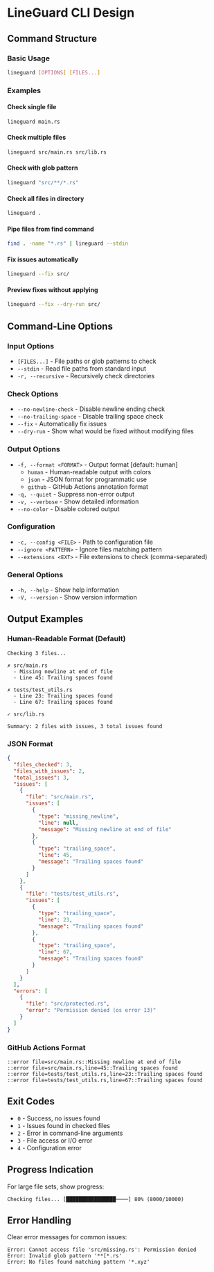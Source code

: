 # LineGuard CLI Design

## Command Structure

### Basic Usage
```bash
lineguard [OPTIONS] [FILES...]
```

### Examples

#### Check single file
```bash
lineguard main.rs
```

#### Check multiple files
```bash
lineguard src/main.rs src/lib.rs
```

#### Check with glob pattern
```bash
lineguard "src/**/*.rs"
```

#### Check all files in directory
```bash
lineguard .
```

#### Pipe files from find command
```bash
find . -name "*.rs" | lineguard --stdin
```

#### Fix issues automatically
```bash
lineguard --fix src/
```

#### Preview fixes without applying
```bash
lineguard --fix --dry-run src/
```

## Command-Line Options

### Input Options
- `[FILES...]` - File paths or glob patterns to check
- `--stdin` - Read file paths from standard input
- `-r, --recursive` - Recursively check directories

### Check Options
- `--no-newline-check` - Disable newline ending check
- `--no-trailing-space` - Disable trailing space check
- `--fix` - Automatically fix issues
- `--dry-run` - Show what would be fixed without modifying files

### Output Options
- `-f, --format <FORMAT>` - Output format [default: human]
  - `human` - Human-readable output with colors
  - `json` - JSON format for programmatic use
  - `github` - GitHub Actions annotation format
- `-q, --quiet` - Suppress non-error output
- `-v, --verbose` - Show detailed information
- `--no-color` - Disable colored output

### Configuration
- `-c, --config <FILE>` - Path to configuration file
- `--ignore <PATTERN>` - Ignore files matching pattern
- `--extensions <EXT>` - File extensions to check (comma-separated)

### General Options
- `-h, --help` - Show help information
- `-V, --version` - Show version information

## Output Examples

### Human-Readable Format (Default)
```
Checking 3 files...

✗ src/main.rs
  - Missing newline at end of file
  - Line 45: Trailing spaces found

✗ tests/test_utils.rs
  - Line 23: Trailing spaces found
  - Line 67: Trailing spaces found

✓ src/lib.rs

Summary: 2 files with issues, 3 total issues found
```

### JSON Format
```json
{
  "files_checked": 3,
  "files_with_issues": 2,
  "total_issues": 3,
  "issues": [
    {
      "file": "src/main.rs",
      "issues": [
        {
          "type": "missing_newline",
          "line": null,
          "message": "Missing newline at end of file"
        },
        {
          "type": "trailing_space",
          "line": 45,
          "message": "Trailing spaces found"
        }
      ]
    },
    {
      "file": "tests/test_utils.rs",
      "issues": [
        {
          "type": "trailing_space",
          "line": 23,
          "message": "Trailing spaces found"
        },
        {
          "type": "trailing_space",
          "line": 67,
          "message": "Trailing spaces found"
        }
      ]
    }
  ],
  "errors": [
    {
      "file": "src/protected.rs",
      "error": "Permission denied (os error 13)"
    }
  ]
}
```

### GitHub Actions Format
```
::error file=src/main.rs::Missing newline at end of file
::error file=src/main.rs,line=45::Trailing spaces found
::error file=tests/test_utils.rs,line=23::Trailing spaces found
::error file=tests/test_utils.rs,line=67::Trailing spaces found
```

## Exit Codes
- `0` - Success, no issues found
- `1` - Issues found in checked files
- `2` - Error in command-line arguments
- `3` - File access or I/O error
- `4` - Configuration error

## Progress Indication
For large file sets, show progress:
```
Checking files... [████████████████────] 80% (8000/10000)
```

## Error Handling
Clear error messages for common issues:
```
Error: Cannot access file 'src/missing.rs': Permission denied
Error: Invalid glob pattern '**[*.rs'
Error: No files found matching pattern '*.xyz'
```